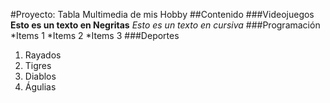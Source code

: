 #Proyecto: Tabla Multimedia de mis Hobby
##Contenido
###Videojuegos
**Esto es un texto en Negritas**
*Esto es un texto en cursiva*
###Programación
*Items 1
*Items 2
*Items 3
###Deportes
1. Rayados
2. Tigres
3. Diablos
4. Águlias
